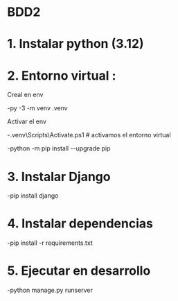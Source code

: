 ﻿# BDD2

# 1. Instalar python (3.12)

# 2. Entorno virtual :

 Creal en env

-py -3 -m venv .venv  

 Activar el env

-.venv\Scripts\Activate.ps1  # activamos el entorno virtual

-python -m pip install --upgrade pip

# 3. Instalar Django

-pip install django

# 4. Instalar dependencias
   -pip install -r requirements.txt

# 5. Ejecutar en desarrollo

   -python manage.py runserver

